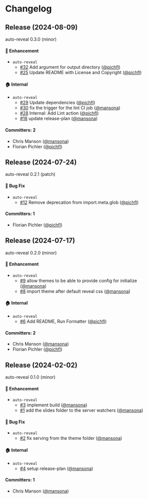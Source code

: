 # Changelog

## Release (2024-08-09)

auto-reveal 0.3.0 (minor)

#### :rocket: Enhancement
* `auto-reveal`
  * [#32](https://github.com/mainmatter/auto-reveal/pull/32) Add argument for output directory ([@pichfl](https://github.com/pichfl))
  * [#25](https://github.com/mainmatter/auto-reveal/pull/25) Update README with License and Copyright ([@pichfl](https://github.com/pichfl))

#### :house: Internal
* `auto-reveal`
  * [#29](https://github.com/mainmatter/auto-reveal/pull/29) Update dependencies ([@pichfl](https://github.com/pichfl))
  * [#30](https://github.com/mainmatter/auto-reveal/pull/30) fix the trigger for the lint CI job ([@mansona](https://github.com/mansona))
  * [#28](https://github.com/mainmatter/auto-reveal/pull/28) Internal: Add Lint action ([@pichfl](https://github.com/pichfl))
  * [#18](https://github.com/mainmatter/auto-reveal/pull/18) update release-plan ([@mansona](https://github.com/mansona))

#### Committers: 2
- Chris Manson ([@mansona](https://github.com/mansona))
- Florian Pichler ([@pichfl](https://github.com/pichfl))
## Release (2024-07-24)

auto-reveal 0.2.1 (patch)

#### :bug: Bug Fix
* `auto-reveal`
  * [#12](https://github.com/pichfl/auto-reveal/pull/12) Remove deprecation from import.meta.glob ([@pichfl](https://github.com/pichfl))

#### Committers: 1
- Florian Pichler ([@pichfl](https://github.com/pichfl))
## Release (2024-07-17)

auto-reveal 0.2.0 (minor)

#### :rocket: Enhancement
* `auto-reveal`
  * [#9](https://github.com/pichfl/auto-reveal/pull/9) allow themes to be able to provide config for initialize ([@mansona](https://github.com/mansona))
  * [#8](https://github.com/pichfl/auto-reveal/pull/8) import theme after default reveal css ([@mansona](https://github.com/mansona))

#### :house: Internal
* `auto-reveal`
  * [#6](https://github.com/pichfl/auto-reveal/pull/6) Add README, Run Formatter ([@pichfl](https://github.com/pichfl))

#### Committers: 2
- Chris Manson ([@mansona](https://github.com/mansona))
- Florian Pichler ([@pichfl](https://github.com/pichfl))
## Release (2024-02-02)

auto-reveal 0.1.0 (minor)

#### :rocket: Enhancement
* `auto-reveal`
  * [#3](https://github.com/pichfl/auto-reveal/pull/3) implement build ([@mansona](https://github.com/mansona))
  * [#1](https://github.com/pichfl/auto-reveal/pull/1) add the slides folder to the server watchers ([@mansona](https://github.com/mansona))

#### :bug: Bug Fix
* `auto-reveal`
  * [#2](https://github.com/pichfl/auto-reveal/pull/2) fix serving from the theme folder ([@mansona](https://github.com/mansona))

#### :house: Internal
* `auto-reveal`
  * [#4](https://github.com/pichfl/auto-reveal/pull/4) setup release-plan ([@mansona](https://github.com/mansona))

#### Committers: 1
- Chris Manson ([@mansona](https://github.com/mansona))
